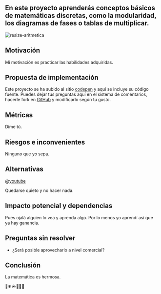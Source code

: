 ## En este proyecto aprenderás conceptos básicos de matemáticas discretas, como la modularidad, los diagramas de fases o tablas de multiplicar.

![resize-aritmetica](https://user-images.githubusercontent.com/12854504/87575567-b8bc5b00-c695-11ea-990c-c378bc548a0b.gif)

## Motivación

Mi motivación es practicar las habilidades adquiridas. 


## Propuesta de implementación

 
Este proyecto se ha subido al sitio [codepen](https://codepen.io/oiio/full/QWwMRPM) y aquí se incluye su código fuente. Puedes dejar tus preguntas aquí en el sistema de comentarios, hacerle fork en [GitHub](https://github.com/mistersoftware/aritmetica_modular/blob/master/README.md) y modificarlo según tu gusto.

## Métricas


Dime tú.

## Riesgos e inconvenientes


Ninguno que yo sepa.

## Alternativas

@[youtube](qhbuKbxJsk8|https://www.youtube.com/watch?v=qhbuKbxJsk8)

Quedarse quieto y no hacer nada.

## Impacto potencial y dependencias


Pues ojalá alguien lo vea y aprenda algo. Por lo menos yo aprendí así que ya hay ganancia.

## Preguntas sin resolver

<!--
¿ Qué preguntas no hemos resuelto?
-->
* ¿Será posible aprovecharlo a nivel comercial? 

## Conclusión

La matemática es hermosa.

🎡❄☀🌟🖤🔯
